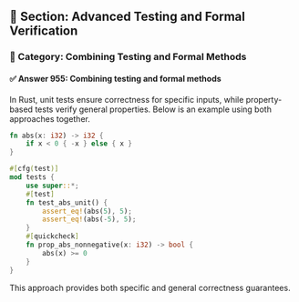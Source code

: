 ## 📘 Section: Advanced Testing and Formal Verification  
### 🔹 Category: Combining Testing and Formal Methods  
#### ✅ Answer 955: Combining testing and formal methods

In Rust, unit tests ensure correctness for specific inputs, while property-based tests verify general properties. Below is an example using both approaches together.

```rust
fn abs(x: i32) -> i32 {
    if x < 0 { -x } else { x }
}

#[cfg(test)]
mod tests {
    use super::*;
    #[test]
    fn test_abs_unit() {
        assert_eq!(abs(5), 5);
        assert_eq!(abs(-5), 5);
    }
    #[quickcheck]
    fn prop_abs_nonnegative(x: i32) -> bool {
        abs(x) >= 0
    }
}
```
This approach provides both specific and general correctness guarantees.
